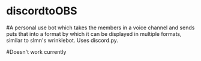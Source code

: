 # discordtoOBS
#A personal use bot which takes the members in a voice channel and sends puts that into a format by which it can be displayed in multiple formats, similar to slmn's wrinklebot. Uses discord.py.


#Doesn't work currently 
